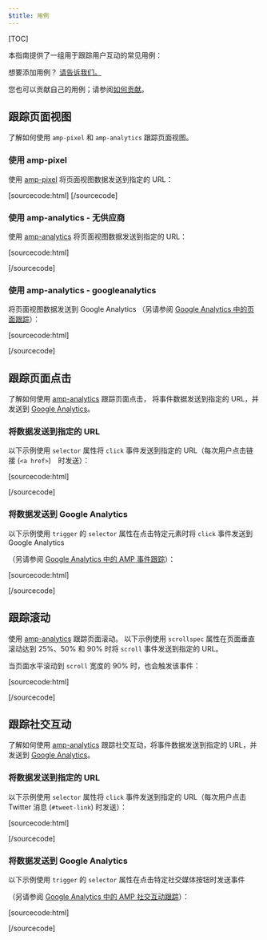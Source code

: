 ```yaml
---
$title: 用例
---
```

[TOC]

本指南提供了一组用于跟踪用户互动的常见用例：

想要添加用例？
[请告诉我们。](https://github.com/ampproject/docs/issues/new)

您也可以贡献自己的用例；请参阅[如何贡献](https://www.ampproject.org/docs/support/contribute.html)。


## 跟踪页面视图

了解如何使用 `amp-pixel` 和 `amp-analytics` 跟踪页面视图。

### 使用 amp-pixel

使用
[amp-pixel](/docs/reference/amp-pixel.html) 将页面视图数据发送到指定的 URL：

[sourcecode:html]
<amp-pixel src="https://foo.com/pixel?"></amp-pixel>
[/sourcecode]

### 使用 amp-analytics - 无供应商

使用
[amp-analytics](/docs/reference/extended/amp-analytics.html) 将页面视图数据发送到指定的 URL：

[sourcecode:html]
<amp-analytics>
<script type="application/json">
{
  "requests": {
    "pageview": "https://example.com/analytics?url=${canonicalUrl}&title=${title}&acct=${account}"
  },
  "vars": {
    "account": "ABC123"
  },
  "triggers": {
    "trackPageview": {
      "on": "visible",
      "request": "pageview"
    }
  }
}
</script>
</amp-analytics>
[/sourcecode]

### 使用 amp-analytics - googleanalytics

将页面视图数据发送到 Google Analytics
（另请参阅 [Google Analytics 中的页面跟踪](https://developers.google.com/analytics/devguides/collection/amp-analytics/#page_tracking)）：

[sourcecode:html]
<amp-analytics type="googleanalytics" id="analytics1">
<script type="application/json">
{
  "vars": {
    "account": "UA-XXXXX-Y"  // Replace with your property ID.
  },
  "triggers": {
    "trackPageview": {  // Trigger names can be any string. trackPageview is not a required name.
      "on": "visible",
      "request": "pageview"
    }
  }
}
</script>
</amp-analytics>
[/sourcecode]

## 跟踪页面点击

了解如何使用
[amp-analytics](/docs/reference/extended/amp-analytics.html) 跟踪页面点击，
将事件数据发送到指定的 URL，并发送到
[Google Analytics](https://developers.google.com/analytics/devguides/collection/amp-analytics/)。

### 将数据发送到指定的 URL

以下示例使用 `selector` 属性将 `click` 事件发送到指定的 URL（每次用户点击链接 (`<a href>`)　时发送）：


[sourcecode:html]
<amp-analytics>
<script type="application/json">
{
  "requests": {
    "event": "https://example.com/analytics?eid=${eventId}&elab=${eventLabel}&acct=${account}"
  },
  "vars": {
    "account": "ABC123"
  },
  "triggers": {
    "trackAnchorClicks": {
      "on": "click",
      "selector": "a",
      "request": "event",
      "vars": {
        "eventId": "42",
        "eventLabel": "clicked on a link"
      }
    }
  }
}
</script>
</amp-analytics>
[/sourcecode]

### 将数据发送到 Google Analytics

以下示例使用 `trigger` 的 `selector` 属性在点击特定元素时将 `click` 事件发送到 Google Analytics

（另请参阅
[Google Analytics 中的 AMP 事件跟踪](https://developers.google.com/analytics/devguides/collection/amp-analytics/#event_tracking)）：

[sourcecode:html]
<amp-analytics type="googleanalytics" id="analytics3">
<script type="application/json">
{
  "vars": {
    "account": "UA-XXXXX-Y"  // Replace with your property ID.
  },
  "triggers": {
    "trackClickOnHeader" : {
      "on": "click",
      "selector": "#header",
      "request": "event",
      "vars": {
        "eventCategory": "ui-components",
        "eventAction": "header-click"
      }
    }
  }
}
</script>
</amp-analytics>
[/sourcecode]

## 跟踪滚动

使用 [amp-analytics](/docs/reference/extended/amp-analytics.html) 跟踪页面滚动。
以下示例使用 `scrollspec` 属性在页面垂直滚动达到 25%、50% 和 90% 时将 `scroll` 事件发送到指定的 URL。

当页面水平滚动到
`scroll` 宽度的 90% 时，也会触发该事件：

[sourcecode:html]
<amp-analytics>
<script type="application/json">
{
  "requests": {
    "event": "https://example.com/analytics?eid=${eventId}&elab=${eventLabel}&acct=${account}"
  },
  "vars": {
    "account": "ABC123"
  },
  "triggers": {
    "scrollPings": {
      "on": "scroll",
      "scrollSpec": {
        "verticalBoundaries": [25, 50, 90],
        "horizontalBoundaries": [90]
      }
    }
  }
}
</script>
</amp-analytics>
[/sourcecode]

## 跟踪社交互动

了解如何使用
[amp-analytics](/docs/reference/extended/amp-analytics.html) 跟踪社交互动，将事件数据发送到指定的 URL，并发送到
[Google Analytics](https://developers.google.com/analytics/devguides/collection/amp-analytics/)。


### 将数据发送到指定的 URL

以下示例使用 `selector` 属性将 `click` 事件发送到指定的 URL（每次用户点击 Twitter 消息 (`#tweet-link`) 时发送）：


[sourcecode:html]
<amp-analytics>
<script type="application/json">
{
  "requests": {
    "event": "https://example.com/analytics?eid=${eventId}&elab=${eventLabel}&acct=${account}"
  },
  "vars": {
    "account": "ABC123"
  },
  "triggers": {
    "trackClickOnTwitterLink": {
      "on": "click",
      "selector": "#tweet-link",
      "request": "event",
      "vars": {
        "eventId": "43",
        "eventLabel": "clicked on a tweet link"
      }
    }
  }
}
</script>
</amp-analytics>
[/sourcecode]

### 将数据发送到 Google Analytics

以下示例使用 `trigger` 的 `selector` 属性在点击特定社交媒体按钮时发送事件

（另请参阅
[Google Analytics 中的 AMP 社交互动跟踪](https://developers.google.com/analytics/devguides/collection/amp-analytics/#social_interactions)）：

[sourcecode:html]
<amp-analytics type="googleanalytics" id="analytics4">
<script type="application/json">
{
  "vars": {
    "account": "UA-XXXXX-Y" // Replace with your property ID.
  },
  "triggers": {
    "trackClickOnTwitterLink" : {
      "on": "click",
      "selector": "#tweet-link",
      "request": "social",
      "vars": {
          "socialNetwork": "twitter",
          "socialAction": "tweet",
          "socialTarget": "https://www.examplepetstore.com"
      }
    }
  }
}
</script>
</amp-analytics>
[/sourcecode]
